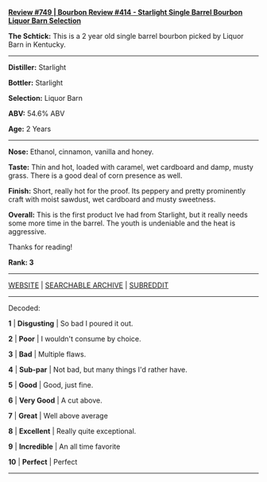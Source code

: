 
[**Review #749 | Bourbon Review #414 - Starlight Single Barrel Bourbon Liquor Barn Selection**]( https://t8ke.review/review-749-starlight-single-barrel-1421-liquor-barn-selection/)

**The Schtick:** This is a 2 year old single barrel bourbon picked by Liquor Barn in Kentucky. 

-----

**Distiller:** Starlight

**Bottler:** Starlight

**Selection:** Liquor Barn

**ABV:** 54.6% ABV

**Age:** 2 Years 

-----

**Nose:**  Ethanol, cinnamon, vanilla and honey. 

**Taste:** Thin and hot, loaded with caramel, wet cardboard and damp, musty grass. There is a good deal of corn presence as well. 

**Finish:** Short, really hot for the proof. Its peppery and pretty prominently craft with moist sawdust, wet cardboard and musty sweetness. 

**Overall:** This is the first product Ive had from Starlight, but it really needs some more time in the barrel. The youth is undeniable and the heat is aggressive.

Thanks for reading!

**Rank: 3**



-----

[WEBSITE](https://t8ke.review) | [SEARCHABLE ARCHIVE](https://t8ke.review/review-archive/) | [SUBREDDIT](https://reddit.com/r/t8kereviews)

-----

Decoded:

**1** | **Disgusting** | So bad I poured it out.

**2** | **Poor** | I wouldn't consume by choice.

**3** | **Bad** | Multiple flaws.

**4** | **Sub-par** | Not bad, but many things I'd rather have.

**5** | **Good** | Good, just fine.

**6** | **Very Good** | A cut above.

**7** | **Great** | Well above average

**8** | **Excellent** | Really quite exceptional.

**9** | **Incredible** | An all time favorite

**10** | **Perfect** | Perfect

----

